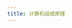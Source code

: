 ```yaml
---
title: 计算机组成原理
---
```


<SubNav/>

<ClientOnly>
  <Plum/>
</ClientOnly>

<ListPosts type="ComputerOrganization"/>
